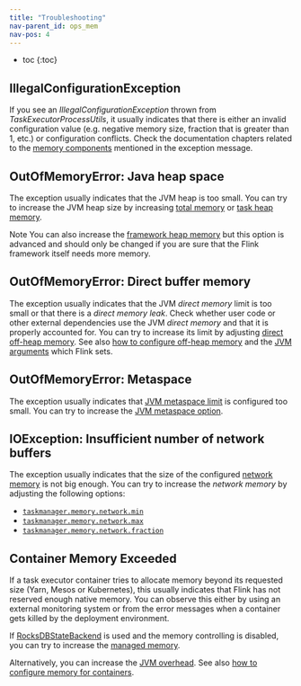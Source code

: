 ```yaml
---
title: "Troubleshooting"
nav-parent_id: ops_mem
nav-pos: 4
---
```

<!--
Licensed to the Apache Software Foundation (ASF) under one
or more contributor license agreements.  See the NOTICE file
distributed with this work for additional information
regarding copyright ownership.  The ASF licenses this file
to you under the Apache License, Version 2.0 (the
"License"); you may not use this file except in compliance
with the License.  You may obtain a copy of the License at

  http://www.apache.org/licenses/LICENSE-2.0

Unless required by applicable law or agreed to in writing,
software distributed under the License is distributed on an
"AS IS" BASIS, WITHOUT WARRANTIES OR CONDITIONS OF ANY
KIND, either express or implied.  See the License for the
specific language governing permissions and limitations
under the License.
-->

* toc
{:toc}

## IllegalConfigurationException

If you see an *IllegalConfigurationException* thrown from *TaskExecutorProcessUtils*, it usually indicates
that there is either an invalid configuration value (e.g. negative memory size, fraction that is greater than 1, etc.)
or configuration conflicts. Check the documentation chapters related to the [memory components](mem_detail.html)
mentioned in the exception message.

## OutOfMemoryError: Java heap space

The exception usually indicates that the JVM heap is too small. You can try to increase the JVM heap size
by increasing [total memory](mem_setup.html#configure-total-memory) or [task heap memory](mem_setup.html#task-operator-heap-memory).

<span class="label label-info">Note</span> You can also increase the [framework heap memory](mem_detail.html#framework-memory) but this option
is advanced and should only be changed if you are sure that the Flink framework itself needs more memory.

## OutOfMemoryError: Direct buffer memory

The exception usually indicates that the JVM *direct memory* limit is too small or that there is a *direct memory leak*.
Check whether user code or other external dependencies use the JVM *direct memory* and that it is properly accounted for.
You can try to increase its limit by adjusting [direct off-heap memory](mem_detail.html).
See also [how to configure off-heap memory](mem_setup.html#configure-off-heap-memory-direct-or-native) and
the [JVM arguments](mem_detail.html#jvm-parameters) which Flink sets.

## OutOfMemoryError: Metaspace

The exception usually indicates that [JVM metaspace limit](mem_detail.html#jvm-parameters) is configured too small.
You can try to increase the [JVM metaspace option](../config.html#taskmanager-memory-jvm-metaspace-size).

## IOException: Insufficient number of network buffers

The exception usually indicates that the size of the configured [network memory](mem_detail.html)
is not big enough. You can try to increase the *network memory* by adjusting the following options:
* [`taskmanager.memory.network.min`](../config.html#taskmanager-memory-network-min)
* [`taskmanager.memory.network.max`](../config.html#taskmanager-memory-network-max)
* [`taskmanager.memory.network.fraction`](../config.html#taskmanager-memory-network-fraction)

## Container Memory Exceeded

If a task executor container tries to allocate memory beyond its requested size (Yarn, Mesos or Kubernetes),
this usually indicates that Flink has not reserved enough native memory. You can observe this either by using an external
monitoring system or from the error messages when a container gets killed by the deployment environment.

If [RocksDBStateBackend](../state/state_backends.html#the-rocksdbstatebackend) is used and the memory controlling is disabled,
you can try to increase the [managed memory](mem_setup.html#managed-memory).

Alternatively, you can increase the [JVM overhead](mem_detail.html).
See also [how to configure memory for containers](mem_tuning.html#configure-memory-for-containers).
